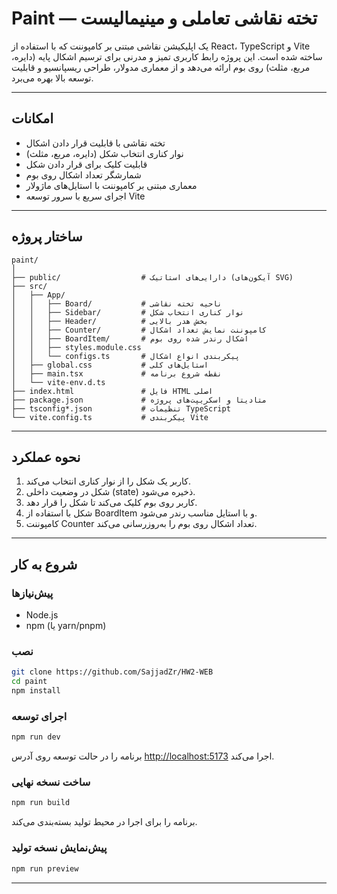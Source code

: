 # Paint — تخته نقاشی تعاملی و مینیمالیست

یک اپلیکیشن نقاشی مبتنی بر کامپوننت که با استفاده از React، TypeScript و Vite ساخته شده است. این پروژه رابط کاربری تمیز و مدرنی برای ترسیم اشکال پایه (دایره، مربع، مثلث) روی بوم ارائه می‌دهد و از معماری مدولار، طراحی ریسپانسیو و قابلیت توسعه بالا بهره می‌برد.

---

##  امکانات

- تخته نقاشی با قابلیت قرار دادن اشکال 
- نوار کناری انتخاب شکل (دایره، مربع، مثلث) 
- قابلیت کلیک برای قرار دادن شکل 
- شمارشگر تعداد اشکال روی بوم 
- معماری مبتنی بر کامپوننت با استایل‌های ماژولار 
- اجرای سریع با سرور توسعه Vite 

---

## ساختار پروژه

```
paint/
│
├── public/                  # دارایی‌های استاتیک (آیکون‌های SVG)
├── src/
│   ├── App/
│   │   ├── Board/           # ناحیه تخته نقاشی
│   │   ├── Sidebar/         # نوار کناری انتخاب شکل
│   │   ├── Header/          # بخش هدر بالایی
│   │   ├── Counter/         # کامپوننت نمایش تعداد اشکال
│   │   ├── BoardItem/       # اشکال رندر شده روی بوم
│   │   ├── styles.module.css
│   │   └── configs.ts       # پیکربندی انواع اشکال
│   ├── global.css           # استایل‌های کلی
│   ├── main.tsx             # نقطه شروع برنامه
│   └── vite-env.d.ts
├── index.html               # فایل HTML اصلی
├── package.json             # متادیتا و اسکریپت‌های پروژه
├── tsconfig*.json           # تنظیمات TypeScript
└── vite.config.ts           # پیکربندی Vite
```

---

## نحوه عملکرد

1. کاربر یک شکل را از نوار کناری انتخاب می‌کند. 
2. شکل در وضعیت داخلی (state) ذخیره می‌شود. 
3. کاربر روی بوم کلیک می‌کند تا شکل را قرار دهد. 
4. شکل با استفاده از BoardItem و با استایل مناسب رندر می‌شود. 
5. کامپوننت Counter تعداد اشکال روی بوم را به‌روزرسانی می‌کند. 

---

## شروع به کار

### پیش‌نیازها

- Node.js 
- npm (یا yarn/pnpm) 

### نصب

```bash
git clone https://github.com/SajjadZr/HW2-WEB
cd paint
npm install
```

### اجرای توسعه

```bash
npm run dev
```

برنامه را در حالت توسعه روی آدرس [http://localhost:5173](http://localhost:5173) اجرا می‌کند.

### ساخت نسخه نهایی

```bash
npm run build
```

برنامه را برای اجرا در محیط تولید بسته‌بندی می‌کند.

### پیش‌نمایش نسخه تولید

```bash
npm run preview
```

---

